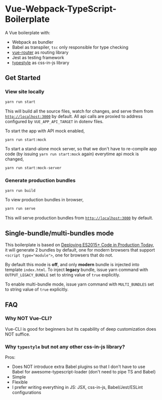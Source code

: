 # Vue-Webpack-TypeScript-Boilerplate
A Vue boilerplate with:

- Webpack as bundler
- Babel as transpiler, `tsc` only responsible for type checking
- [vue-router](https://github.com/vuejs/vue-router) as routing library
- Jest as testing framework
- [typestyle](https://github.com/typestyle/typestyle) as css-in-js library

## Get Started
### View site locally
```sh
yarn run start
```

This will build all the source files, watch for changes, and serve them from [`http://localhost:3000`](http://localhost:3000) by default. All api calls are proxied to address configured by `VUE_APP_API_TARGET` in dotenv files.

To start the app with API mock enabled,

```sh
yarn run start:mock
```

To start a stand-alone mock server, so that we don't have to re-compile app code (by issuing `yarn run start:mock` again) everytime api mock is changed,

```sh
yarn run start:mock-server
```

### Generate production bundles
```sh
yarn run build
```

To view production bundles in browser,

```sh
yarn run serve
```

This will serve production bundles from [`http://localhost:3000`](http://localhost:3000) by default.

## Single-bundle/multi-bundles mode
This boilerplate is based on [Deploying ES2015+ Code in Production Today](https://philipwalton.com/articles/deploying-es2015-code-in-production-today/), it will generate 2 bundles by default, one for modern browsers that support `<script type="module">`, one for browsers that do not.

By default this mode is **off**, and only **modern** bundle is injected into template `index.html`. To inject **legacy** bundle, issue yarn command with `OUTPUT_LEGACY_BUNDLE` set to string value of `true` explicitly.

To enable multi-bundle mode, issue yarn command with `MULTI_BUNDLES` set to string value of `true` explicitly.

## FAQ
### Why NOT Vue-CLI?
Vue-CLI is good for beginners but its capability of deep customization does NOT suffice.

### Why `typestyle` but not any other css-in-js library?
Pros:
- Does NOT introduce extra Babel plugins so that I don't have to use Babel for awesome-typescript-loader (don't need to pipe TS and Babel)
- Simple
- Flexible
- I prefer writing everything in JS: JSX, css-in-js, Babel/Jest/ESLint configurations
